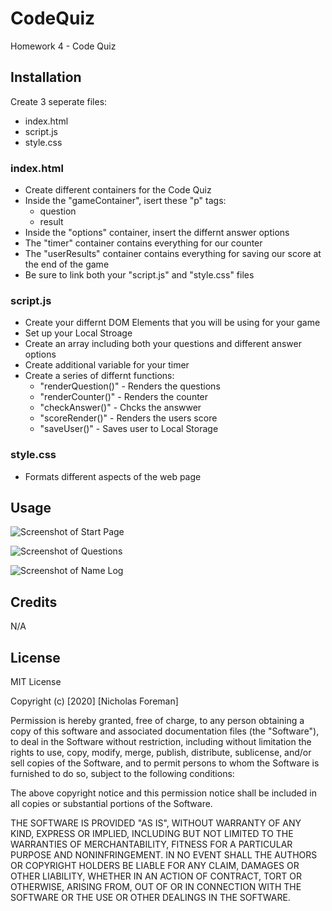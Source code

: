 # CodeQuiz
Homework 4 - Code Quiz


## Installation

Create 3 seperate files:
- index.html
- script.js
- style.css

### index.html
- Create different containers for the Code Quiz
- Inside the "gameContainer", isert these "p" tags:
  + question
  + result
- Inside the "options" container, insert the differnt answer options
- The "timer" container contains everything for our counter
- The "userResults" container contains everything for saving our score at the end of the game
- Be sure to link both your "script.js" and "style.css" files

### script.js
- Create your differnt DOM Elements that you will be using for your game
- Set up your Local Stroage
- Create an array including both your questions and different answer options
- Create additional variable for your timer
- Create a series of differnt functions:
  + "renderQuestion()" - Renders the questions
  + "renderCounter()" - Renders the counter
  + "checkAnswer()" - Chcks the answwer
  + "scoreRender()" - Renders the users score
  + "saveUser()" - Saves user to Local Storage

### style.css
- Formats different aspects of the web page


## Usage

![Screenshot of Start Page](.assets/CodeQuiz-Start.JPG)

![Screenshot of Questions](.assets/CodeQuiz-Questions.JPG)

![Screenshot of Name Log](.assets/CodeQuiz-UserName.JPG)


## Credits

N/A


## License

MIT License

Copyright (c) [2020] [Nicholas Foreman]

Permission is hereby granted, free of charge, to any person obtaining a copy
of this software and associated documentation files (the "Software"), to deal
in the Software without restriction, including without limitation the rights
to use, copy, modify, merge, publish, distribute, sublicense, and/or sell
copies of the Software, and to permit persons to whom the Software is
furnished to do so, subject to the following conditions:

The above copyright notice and this permission notice shall be included in all
copies or substantial portions of the Software.

THE SOFTWARE IS PROVIDED "AS IS", WITHOUT WARRANTY OF ANY KIND, EXPRESS OR
IMPLIED, INCLUDING BUT NOT LIMITED TO THE WARRANTIES OF MERCHANTABILITY,
FITNESS FOR A PARTICULAR PURPOSE AND NONINFRINGEMENT. IN NO EVENT SHALL THE
AUTHORS OR COPYRIGHT HOLDERS BE LIABLE FOR ANY CLAIM, DAMAGES OR OTHER
LIABILITY, WHETHER IN AN ACTION OF CONTRACT, TORT OR OTHERWISE, ARISING FROM,
OUT OF OR IN CONNECTION WITH THE SOFTWARE OR THE USE OR OTHER DEALINGS IN THE
SOFTWARE.